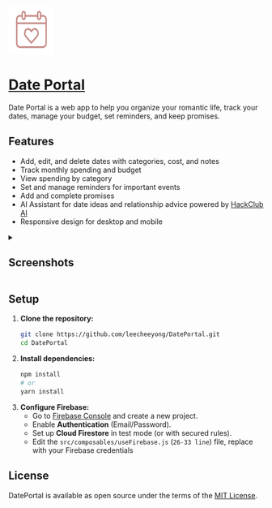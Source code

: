 <img src="/public/logo.png" width="90" height="95">

# [Date Portal](https://dateportal.vercel.app)

Date Portal is a web app to help you organize your romantic life, track your dates, manage your budget, set reminders, and keep promises.

## Features

- Add, edit, and delete dates with categories, cost, and notes
- Track monthly spending and budget
- View spending by category
- Set and manage reminders for important events
- Add and complete promises
- AI Assistant for date ideas and relationship advice powered by [HackClub AI](https://ai.hackclub.com)
- Responsive design for desktop and mobile

<details>
  <summary>
<h2>Screenshots</h2>
  </summary>
  <img width="1365" height="630" alt="Screenshot 2025-07-30 003334" src="https://github.com/user-attachments/assets/25c48233-38ae-47c2-8da2-6a7126f395ff" />
  <img width="1365" height="631" alt="image" src="https://github.com/user-attachments/assets/437cc998-23ba-474c-a040-efe5bf742bfb" />
  <img width="1365" height="631" alt="image" src="https://github.com/user-attachments/assets/2ab85ec4-dc64-48a9-98e8-b46c8c98cc34" />
  <img width="1365" height="629" alt="image" src="https://github.com/user-attachments/assets/242b19c0-236a-4779-81e3-f3b3ccb02c90" />
</details>

## Setup

1. **Clone the repository:**
   ```bash
   git clone https://github.com/leecheeyong/DatePortal.git
   cd DatePortal
   ```
2. **Install dependencies:**
   ```bash
   npm install
   # or
   yarn install
   ```
3. **Configure Firebase:**
   - Go to [Firebase Console](https://console.firebase.google.com/) and create a new project.
   - Enable **Authentication** (Email/Password).
   - Set up **Cloud Firestore** in test mode (or with secured rules).
   - Edit the `src/composables/useFirebase.js` (`26-33 line`) file, replace with your Firebase credentials

## License

DatePortal is available as open source under the terms of the [MIT License](https://github.com/leecheeyong/DatePortal/blob/main/LICENSE).
